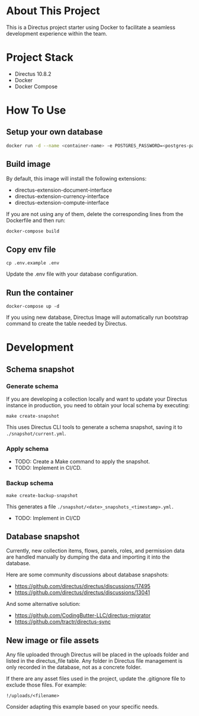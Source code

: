 # About This Project

This is a Directus project starter using Docker to facilitate a seamless development experience within the team.

# Project Stack

- Directus 10.8.2
- Docker
- Docker Compose

# How To Use

## Setup your own database

```bash
docker run -d --name <container-name> -e POSTGRES_PASSWORD=<postgres-password> -p 5432:5432 postgres:latest
```

## Build image

By default, this image will install the following extensions:

- directus-extension-document-interface
- directus-extension-currency-interface
- directus-extension-compute-interface

If you are not using any of them, delete the corresponding lines from the Dockerfile and then run:

```bash
docker-compose build
```

## Copy env file

```
cp .env.example .env
```

Update the .env file with your database configuration.

## Run the container

```
docker-compose up -d
```

If you using new database, Directus Image will automatically run bootstrap command to create the table needed by Directus.

# Development

## Schema snapshot

### Generate schema

If you are developing a collection locally and want to update your Directus instance in production, you need to obtain your local schema by executing:

```
make create-snapshot
```

This uses Directus CLI tools to generate a schema snapshot, saving it to `./snapshot/current.yml`.

### Apply schema

- TODO: Create a Make command to apply the snapshot.
- TODO: Implement in CI/CD.

### Backup schema

```
make create-backup-snapshot
```

This generates a file `./snapshot/<date>_snapshots_<timestamp>.yml.`

- TODO: Implement in CI/CD

## Database snapshot

Currently, new collection items, flows, panels, roles, and permission data are handled manually by dumping the data and importing it into the database.

Here are some community discussions about database snapshots:

- https://github.com/directus/directus/discussions/17495
- https://github.com/directus/directus/discussions/13041

And some alternative solution:

- https://github.com/CodingButter-LLC/directus-migrator
- https://github.com/tractr/directus-sync

## New image or file assets

Any file uploaded through Directus will be placed in the uploads folder and listed in the directus_file table. Any folder in Directus file management is only recorded in the database, not as a concrete folder.

If there are any asset files used in the project, update the .gitignore file to exclude those files. For example:

```
!/uploads/<filename>
```

Consider adapting this example based on your specific needs.
